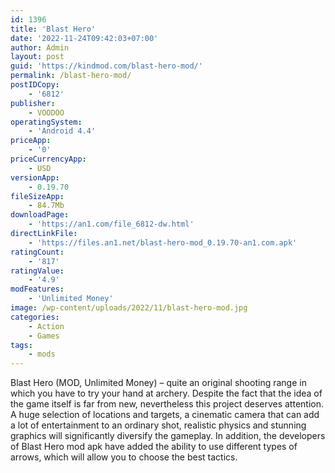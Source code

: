 ```yaml
---
id: 1396
title: 'Blast Hero'
date: '2022-11-24T09:42:03+07:00'
author: Admin
layout: post
guid: 'https://kindmod.com/blast-hero-mod/'
permalink: /blast-hero-mod/
postIDCopy:
    - '6812'
publisher:
    - VOODOO
operatingSystem:
    - 'Android 4.4'
priceApp:
    - '0'
priceCurrencyApp:
    - USD
versionApp:
    - 0.19.70
fileSizeApp:
    - 84.7Mb
downloadPage:
    - 'https://an1.com/file_6812-dw.html'
directLinkFile:
    - 'https://files.an1.net/blast-hero-mod_0.19.70-an1.com.apk'
ratingCount:
    - '817'
ratingValue:
    - '4.9'
modFeatures:
    - 'Unlimited Money'
image: /wp-content/uploads/2022/11/blast-hero-mod.jpg
categories:
    - Action
    - Games
tags:
    - mods
---
```


Blast Hero (MOD, Unlimited Money) – quite an original shooting range in which you have to try your hand at archery. Despite the fact that the idea of the game itself is far from new, nevertheless this project deserves attention. A huge selection of locations and targets, a cinematic camera that can add a lot of entertainment to an ordinary shot, realistic physics and stunning graphics will significantly diversify the gameplay. In addition, the developers of Blast Hero mod apk have added the ability to use different types of arrows, which will allow you to choose the best tactics.